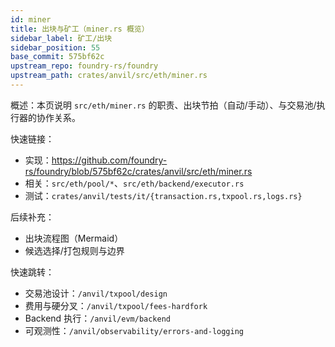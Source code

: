 ```yaml
---
id: miner
title: 出块与矿工（miner.rs 概览）
sidebar_label: 矿工/出块
sidebar_position: 55
base_commit: 575bf62c
upstream_repo: foundry-rs/foundry
upstream_path: crates/anvil/src/eth/miner.rs
---
```


概述：本页说明 `src/eth/miner.rs` 的职责、出块节拍（自动/手动）、与交易池/执行器的协作关系。

快速链接：
- 实现：https://github.com/foundry-rs/foundry/blob/575bf62c/crates/anvil/src/eth/miner.rs
- 相关：`src/eth/pool/*`、`src/eth/backend/executor.rs`
- 测试：`crates/anvil/tests/it/{transaction.rs,txpool.rs,logs.rs}`

后续补充：
- 出块流程图（Mermaid）
- 候选选择/打包规则与边界

快速跳转：
- 交易池设计：`/anvil/txpool/design`
- 费用与硬分叉：`/anvil/txpool/fees-hardfork`
- Backend 执行：`/anvil/evm/backend`
- 可观测性：`/anvil/observability/errors-and-logging`
